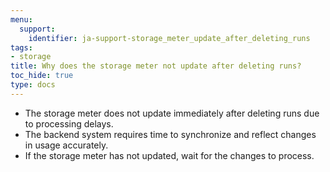 ```yaml
---
menu:
  support:
    identifier: ja-support-storage_meter_update_after_deleting_runs
tags:
- storage
title: Why does the storage meter not update after deleting runs?
toc_hide: true
type: docs
---
```


- The storage meter does not update immediately after deleting runs due to processing delays. 
- The backend system requires time to synchronize and reflect changes in usage accurately. 
- If the storage meter has not updated, wait for the changes to process.